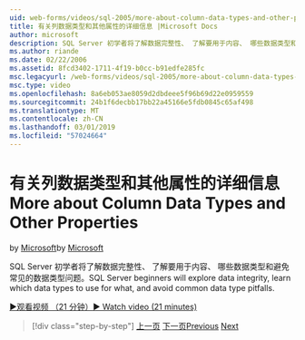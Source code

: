 ```yaml
---
uid: web-forms/videos/sql-2005/more-about-column-data-types-and-other-properties
title: 有关列数据类型和其他属性的详细信息 |Microsoft Docs
author: microsoft
description: SQL Server 初学者将了解数据完整性、 了解要用于内容、 哪些数据类型和避免常见的数据类型问题。
ms.author: riande
ms.date: 02/22/2006
ms.assetid: 8fcd3402-1711-4f19-b0cc-b91edfe285fc
msc.legacyurl: /web-forms/videos/sql-2005/more-about-column-data-types-and-other-properties
msc.type: video
ms.openlocfilehash: 8a6eb053ae8059d2dbdeee5f96b69d22e0959559
ms.sourcegitcommit: 24b1f6decbb17bb22a45166e5fdb0845c65af498
ms.translationtype: MT
ms.contentlocale: zh-CN
ms.lasthandoff: 03/01/2019
ms.locfileid: "57024664"
---
```

<a name="more-about-column-data-types-and-other-properties"></a><span data-ttu-id="0d0fd-103">有关列数据类型和其他属性的详细信息</span><span class="sxs-lookup"><span data-stu-id="0d0fd-103">More about Column Data Types and Other Properties</span></span>
====================
<span data-ttu-id="0d0fd-104">by [Microsoft](https://github.com/microsoft)</span><span class="sxs-lookup"><span data-stu-id="0d0fd-104">by [Microsoft](https://github.com/microsoft)</span></span>

<span data-ttu-id="0d0fd-105">SQL Server 初学者将了解数据完整性、 了解要用于内容、 哪些数据类型和避免常见的数据类型问题。</span><span class="sxs-lookup"><span data-stu-id="0d0fd-105">SQL Server beginners will explore data integrity, learn which data types to use for what, and avoid common data type pitfalls.</span></span>

[<span data-ttu-id="0d0fd-106">&#9654;观看视频 （21 分钟）</span><span class="sxs-lookup"><span data-stu-id="0d0fd-106">&#9654; Watch video (21 minutes)</span></span>](https://channel9.msdn.com/Blogs/ASP-NET-Site-Videos/more-about-column-data-types-and-other-properties)

> [!div class="step-by-step"]
> <span data-ttu-id="0d0fd-107">[上一页](understanding-database-tables-and-records.md)
> [下一页](designing-relational-database-tables.md)</span><span class="sxs-lookup"><span data-stu-id="0d0fd-107">[Previous](understanding-database-tables-and-records.md)
[Next](designing-relational-database-tables.md)</span></span>
